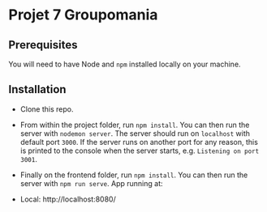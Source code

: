 # Projet 7 Groupomania #

## Prerequisites ##

You will need to have Node and `npm` installed locally on your machine.

## Installation ##

-   Clone this repo.

-   From within the project folder, run `npm install`. You can then run the server with `nodemon server`. 
The server should run on `localhost` with default port `3000`.
If the server runs on another port for any reason, this is printed to the console when the server starts, e.g. `Listening on port 3001`.

-   Finally on the frontend folder, run `npm install`. You can then run the server with `npm run serve`.
App running at:
  - Local:   http://localhost:8080/